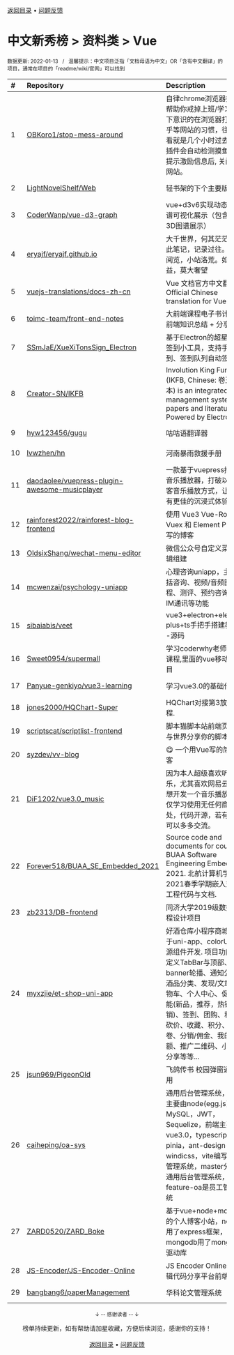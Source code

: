 <a href="https://github.com/GrowingGit/GitHub-Chinese-Top-Charts#github中文排行榜">返回目录</a> • <a href="/content/docs/feedback.md">问题反馈</a>

# 中文新秀榜 > 资料类 > Vue
<sub>数据更新: 2022-01-13&nbsp;&nbsp;&nbsp;/&nbsp;&nbsp;&nbsp;温馨提示：中文项目泛指「文档母语为中文」OR「含有中文翻译」的项目，通常在项目的「readme/wiki/官网」可以找到</sub>

|#|Repository|Description|Stars|Updated|Created|
|:-|:-|:-|:-|:-|:-|
|1|[OBKoro1/stop-mess-around](https://github.com/OBKoro1/stop-mess-around)|自律chrome浏览器插件：帮助你戒掉上班/学习期间下意识的在浏览器打开知乎等网站的习惯，往往一看就是几个小时过去了，插件会自动检测摸鱼网站, 提示激励信息后, 关闭摸鱼网站。|65|2022-01-12|2021-05-19|
|2|[LightNovelShelf/Web](https://github.com/LightNovelShelf/Web)|轻书架的下个主要版本|45|2022-01-12|2021-08-22|
|3|[CoderWanp/vue-d3-graph](https://github.com/CoderWanp/vue-d3-graph)|vue+d3v6实现动态知识图谱可视化展示（包含2D和3D图谱展示）|43|2021-07-27|2021-04-07|
|4|[eryajf/eryajf.github.io](https://github.com/eryajf/eryajf.github.io)|大千世界，何其茫茫。谨此笔记，记录过往。凭君阅览，小站洛荒。如能收益，莫大奢望|37|2022-01-07|2021-05-24|
|5|[vuejs-translations/docs-zh-cn](https://github.com/vuejs-translations/docs-zh-cn)|Vue 文档官方中文翻译 ｜ Official Chinese translation for Vue docs|33|2022-01-12|2022-01-05|
|6|[toimc-team/front-end-notes](https://github.com/toimc-team/front-end-notes)|大前端课程电子书计划，前端知识总结 + 分享|26|2022-01-08|2021-04-16|
|7|[SSmJaE/XueXiTonsSign_Electron](https://github.com/SSmJaE/XueXiTonsSign_Electron)|基于Electron的超星学习通签到小工具，支持手动签到、签到队列自动签到|24|2021-11-02|2021-04-19|
|8|[Creator-SN/IKFB](https://github.com/Creator-SN/IKFB)|Involution King Fun Book (IKFB, Chinese: 卷王快乐本) is an integrated management system for papers and literature. Powered by Electron.|19|2021-12-08|2021-09-20|
|9|[hyw123456/gugu](https://github.com/hyw123456/gugu)|咕咕语翻译器|15|2021-12-15|2021-12-15|
|10|[lvwzhen/hn](https://github.com/lvwzhen/hn)|河南暴雨救援手册|14|2021-07-23|2021-07-21|
|11|[daodaolee/vuepress-plugin-awesome-musicplayer](https://github.com/daodaolee/vuepress-plugin-awesome-musicplayer)|一款基于vuepress插件的音乐播放器，打破以往博客音乐播放方式，让用户有更佳的沉浸式体验！|13|2022-01-09|2021-12-23|
|12|[rainforest2022/rainforest-blog-frontend](https://github.com/rainforest2022/rainforest-blog-frontend)|使用 Vue3 Vue-Router Vuex 和 Element Plus 编写的博客|13|2021-10-12|2021-03-30|
|13|[OldsixShang/wechat-menu-editor](https://github.com/OldsixShang/wechat-menu-editor)|微信公众号自定义菜单编辑组建|11|2021-09-07|2021-08-30|
|14|[mcwenzai/psychology-uniapp](https://github.com/mcwenzai/psychology-uniapp)|心理咨询uniapp，主要包括咨询、视频/音频图文课程、测评、预约咨询师、IM通讯等功能|10|2021-07-23|2021-07-23|
|15|[sibaiabis/veet](https://github.com/sibaiabis/veet)|vue3+electron+element-plus+ts手把手搭建教程---源码|10|2021-12-26|2021-04-21|
|16|[Sweet0954/supermall](https://github.com/Sweet0954/supermall)|学习coderwhy老师的vue课程,里面的vue移动端项目|9|2021-10-10|2021-09-25|
|17|[Panyue-genkiyo/vue3-learning](https://github.com/Panyue-genkiyo/vue3-learning)|学习vue3.0的基础代码|8|2021-10-14|2021-10-12|
|18|[jones2000/HQChart-Super](https://github.com/jones2000/HQChart-Super)|HQChart对接第3放数据教程.|8|2021-11-17|2021-10-11|
|19|[scriptscat/scriptlist-frontend](https://github.com/scriptscat/scriptlist-frontend)|脚本猫脚本站前端页面，与世界分享你的脚本|7|2022-01-05|2021-06-06|
|20|[syzdev/vv-blog](https://github.com/syzdev/vv-blog)|😋 一个用Vue写的简单博客|7|2021-11-10|2021-02-28|
|21|[DiF1202/vue3.0_music](https://github.com/DiF1202/vue3.0_music)|因为本人超级喜欢听音乐，尤其喜欢网易云，所想开发一个音乐播放器，仅学习使用无任何商业用处，代码开源，若有问题可以多多交流。|6|2021-10-14|2021-09-15|
|22|[Forever518/BUAA_SE_Embedded_2021](https://github.com/Forever518/BUAA_SE_Embedded_2021)|Source code and documents for course BUAA Software Engineering Embedded 2021. 北航计算机学院2021春季学期嵌入式软件工程代码与文档.|6|2021-07-20|2021-07-19|
|23|[zb2313/DB-frontend](https://github.com/zb2313/DB-frontend)|同济大学2019级数据库课程设计项目|6|2021-09-11|2021-06-04|
|24|[myxzjie/et-shop-uni-app](https://github.com/myxzjie/et-shop-uni-app)|好酒仓库小程序商城，基于uni-app、colorUi等开源组件开发.  项目功能：自定义TabBar与顶部、banner轮播、通知公告、酒品分类、发现/文章、购物车、个人中心、促销功能(新品，推荐，热销、促销)、签到、团购、秒杀、砍价、收藏、积分、优惠卷、分销/佣金、我的余额、推广二维码、小程序分享等等...|6|2021-12-08|2021-05-27|
|25|[jsun969/PigeonOld](https://github.com/jsun969/PigeonOld)|飞鸽传书 校园弹窗通知应用|6|2021-10-09|2021-03-08|
|26|[caiheping/oa-sys](https://github.com/caiheping/oa-sys)|通用后台管理系统，后端主要由node(egg.js)，MySQL，JWT，Sequelize，前端主要由vue3.0，typescript，pinia，ant-design-vue，windicss，vite编写的后台管理系统，master分支是通用后台管理系统，feature-oa是员工管理系统|5|2021-12-08|2021-10-19|
|27|[ZARD0520/ZARD_Boke](https://github.com/ZARD0520/ZARD_Boke)|基于vue+node+mongodb的个人博客小站，node采用了express框架，mongodb用了mongoose驱动库|5|2021-08-25|2021-08-24|
|28|[JS-Encoder/JS-Encoder-Online](https://github.com/JS-Encoder/JS-Encoder-Online)|JS Encoder Online 在线编辑代码分享平台前端部分|5|2021-11-24|2021-08-16|
|29|[bangbang6/paperManagement](https://github.com/bangbang6/paperManagement)|华科论文管理系统|5|2021-07-24|2021-03-01|

<div align="center">
    <p><sub>↓ -- 感谢读者 -- ↓</sub></p>
    榜单持续更新，如有帮助请加星收藏，方便后续浏览，感谢你的支持！
</div>

<br/>

<div align="center"><a href="https://github.com/GrowingGit/GitHub-Chinese-Top-Charts#github中文排行榜">返回目录</a> • <a href="/content/docs/feedback.md">问题反馈</a></div>
